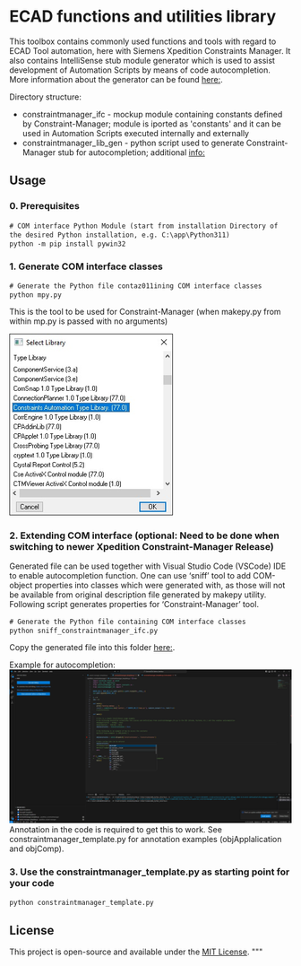 # ECAD functions and utilities library

This toolbox contains commonly used functions and tools with regard to ECAD Tool automation, here with Siemens Xpedition Constraints Manager.
It also contains IntelliSense stub module generator which is used to assist development of Automation Scripts by means of code autocompletion.
More information about the generator can be found [here:](./constraintmanager_lib_gen/README.md).

Directory structure:

* constraintmanager_ifc - mockup module containing constants defined by Constraint-Manager; module is iported as 'constants' and it can be used in Automation Scripts executed internally and externally 
* constraintmanager_lib_gen - python script used to generate Constraint-Manager stub for autocompletion; additional [info:](./constraintmanager_lib_gen/README.md) 

## Usage

### 0. Prerequisites
```
# COM interface Python Module (start from installation Directory of the desired Python installation, e.g. C:\app\Python311)
python -m pip install pywin32
```
### 1. Generate COM interface classes
```
# Generate the Python file contaz011ining COM interface classes
python mpy.py
```
This is the tool to be used for Constraint-Manager (when makepy.py from within mp.py is passed with no arguments)

![Constraint-Manager](images/COM-Library-Xpedition-Constraint-Manager.jpg)

### 2. Extending COM interface (optional: Need to be done when switching to newer Xpedition Constraint-Manager Release)

Generated file can be used together with Visual Studio Code (VSCode) IDE to enable autocompletion function.
One can use ‘sniff’ tool to add COM-object properties into classes which were generated with, as those will not be available from 
original description file generated by makepy utility. Following script generates properties for ‘Constraint-Manager’ tool.

```
# Generate the Python file containing COM interface classes
python sniff_constraintmanager_ifc.py 
```
Copy the generated file into this folder [here:](./constraintmanager_ifc.py).

Example for autocompletion:
![autocompletion](images/VSCode_autocompletion_example.JPG)
Annotation in the code is required to get this to work. See constraintmanager_template.py for annotation examples (objApplalication and objComp).

### 3. Use the constraintmanager_template.py as starting point for your code
```
python constraintmanager_template.py
```

## License

This project is open-source and available under the [MIT License](LICENSE).
"""


